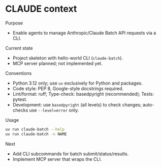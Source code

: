 # CLAUDE context

Purpose
- Enable agents to manage Anthropic/Claude Batch API requests via a CLI.

Current state
- Project skeleton with hello-world CLI (`claude-batch`).
- MCP server planned; not implemented yet.

Conventions
- Python 3.12 only; use `uv` exclusively for Python and packages.
- Code style: PEP 8, Google-style docstrings required.
- Lint/format: ruff; Type-check: basedpyright (recommended); Tests: pytest.
- Development: use `basedpyright` (all levels) to check changes; auto-checks use `--level=error` only.

Usage
```bash
uv run claude-batch --help
uv run claude-batch -n NAME
```

Next
- Add CLI subcommands for batch submit/status/results.
- Implement MCP server that wraps the CLI.

